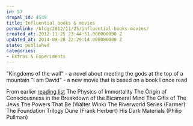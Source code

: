 ```yaml
---
id: 57
drupal_id: 4539
title: Influential books & movies
permalink: /blog/2012/11/25/influential-books-movies/
created_at: 2012-11-25 23:44:51.000000000 Z
updated_at: 2014-09-28 22:29:14.000000000 Z
state: published
categories:
- Extras & Experiments
---
```

"Kingdoms of the wall" - a novel about meeting the gods at the top of a mountain
"I am David" - a new movie that is based on a book I once read

From earlier [reading list](http://micahredding.com/blog/2011/09/16/reading-list)
The Physics of Immortality
The Origin of Consciousness in the Breakdown of the Bicameral Mind
The Gifts of The Jews
The Powers That Be (Walter Wink)
The Riverworld Series (Farmer)
The Foundation Trilogy
Dune (Frank Herbert)
His Dark Materials (Philip Pullman)
